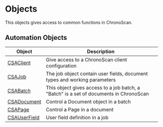 # Objects

This objects gives access to common functions in ChronoScan.

## Automation Objects

|Object|Description|
|---|---|
|[CSAClient](./objects/CSAClient)|Give access to a ChronoScan client configuration|
|[CSAJob](./objects/CSAJob)|The job object contain user fields, document types and working parameters|
|[CSABatch](./objects/CSABatch/index)|This object gives access to a job batch, a "Batch" is a set of documents in ChronoScan|
|[CSADocument](./objects/CSADocument/index)|Control a Document object in a batch|
|[CSAPage](./objects/CSADocument/index)|Control a Page in a document|
|[CSAUserField](./objects/CSAUserField/index)|User field definition in a job|
